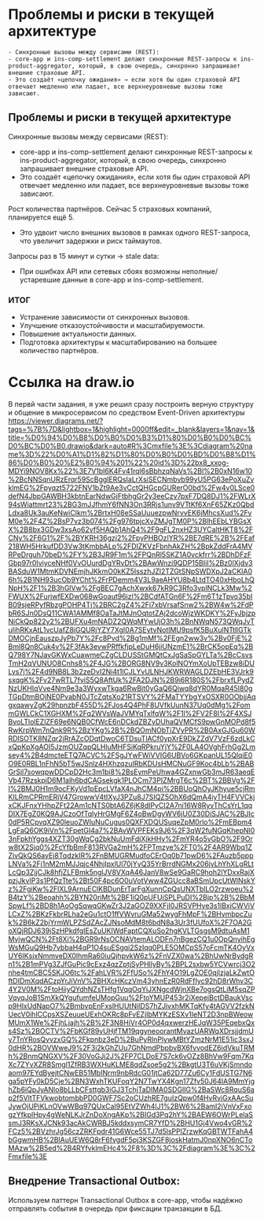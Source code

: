 # Проблемы и риски в текущей архитектуре
    - Синхронные вызовы между сервисами (REST):
    - core-app и ins-comp-settlement делают синхронные REST-запросы к ins-product-aggregator, который, в свою очередь, синхронно запрашивает внешние страховые API.
    - Это создаёт «цепочку ожидания» → если хотя бы один страховой API отвечает медленно или падает, все верхнеуровневые вызовы тоже зависают.

## Проблемы и риски в текущей архитектуре
Синхронные вызовы между сервисами (REST):
- core-app и ins-comp-settlement делают синхронные REST-запросы к ins-product-aggregator, который, в свою очередь, синхронно запрашивает внешние страховые API.
- Это создаёт «цепочку ожидания», если хотя бы один страховой API отвечает медленно или падает, все верхнеуровневые вызовы тоже зависают.

Рост количества партнёров. Сейчас 5 страховых компаний, планируется ещё 5.
- Это удвоит число внешних вызовов в рамках одного REST-запроса, что увеличит задержки и риск таймаутов.

Запросы раз в 15 минут и сутки → stale data:
- При ошибках API или сетевых сбоях возможны неполные/устаревшие данные в core-app и ins-comp-settlement.

### ИТОГ
- Устранение зависимости от синхронных вызовов.
- Улучшение отказоустойчивости и масштабируемости.
- Повышение актуальности данных.
- Подготовка архитектуры к масштабированию на большее количество партнёров.

# Ссылка на draw.io
В первй части задания, я уже решил сразу построить верную структуру и общение в микросервисом по средством Event-Driven архитектуры
https://viewer.diagrams.net/?tags=%7B%7D&lightbox=1&highlight=0000ff&edit=_blank&layers=1&nav=1&title=%D0%94%D0%B8%D0%B0%D0%B3%D1%80%D0%B0%D0%BC%D0%BC%D0%B0.drawio&dark=auto#R%3Cmxfile%3E%3Cdiagram%20name%3D%22%D0%A1%D1%82%D1%80%D0%B0%D0%BD%D0%B8%D1%86%D0%B0%20%E2%80%94%201%22%20id%3D%22bx8_xxog-MDYi9NOV8Kx%22%3E7V1bl6K4Fv41rql6sBbhzqNaVs%2Bl%2B0xN16w10%2BcNNSqnURzErqr59ScBgglERQsIaLrXsiSECNmbvb99yU5PG63ePoXuZvklmEG%2Fpyqzt5722FNV1bZt9Ae3vCctQHGcpGURerO0bd%2Fw4v0LSce0defN4JbpGAWBH3kbtnEarNdwGjFtbhgGr2y3eeCzv7pxF7DQ8DJ1%2FWLrX94sWiattmrt23%2BG3mJJfhmY6fNN3On3RRjs1unv9VTtKf6XnF65ZKz0QbdLdxa8Uk3auKeNwiCIkm%2BrtxH08eSSaUuuezpwNrvvEK6jMhcsXud%2FvM0e%2F4Z%2BsP7vz3b074%2Fg976tpjcXvZMJgTM0P%2BlhEEbLYBGsXX%2B8bx3GDw3xsAo62vf5HAQb1AhQ4%2F9gFL2nxHZ3UYCaltHKT8%2FCNy%2F6G1%2F%2BYKRH36gzj2%2FpyPHBOzlYR%2BE7dRE%2B%2FEaf218WH5HrkufDD3Vw3tKmbbALp%2FDIZKVzFbnhAkZH%2BpkZddFrA4MVRPeDrguh70beD%2FY%2B3JR9F1m%2FPQnRl5SKZ1A0vckfrr%2BDhDFzFGbp97r0IviyceNHf0VvOUurdDgYRvDt%2BAwWnzi9QDP15BIiI%2Bz0lXjdv3BASduW1MtmKDVNEmjhJKkmO0kKZ5IsszhJZl2TZGtSNpSWDXpJ2aCKlA06h%2B1NH93ucOb9YCht%2FrPDemm4V3L9aeAHYU8b4LtdTO40xHboLhQNpH%2F1%2B3hGlVw%2FgBEC7gAchXwxk67kR9C3Rfo3vplNCLk3Mw%2FWUX%2FurjwfEXDw068wGoaut96izl%2BCdfATGn6F%2Fm6T1zTpvo35bIB09sjeRPyfRbzgPOHP4Tj%2BRC2gZ4%2Fi7xbVrsafSnw2%2BW4w%2FdPbR6SJn0DsQ11CWA1AMMf8OaTaJtMJnOqtotZAj2dcoWjzWKDKY%2FyJbjzpNiCkQp822y2%2BUFXu4mNADZ2QWqMYwUjO3h%2BnNWqN573QWqJvTuIihRKxAtL1vcUafZ8iGQURjYZY7XgI0A7SEytvNotlMU9psfK5BuXulNTtllGTkDMOCjnEauszpJyPb7Y%2Fc8Pvd%2Bg1mMf%2FEgn2ww3v%2Bv0FjE%2Bml8Qn8Cuk4v%2F3fAk3evwPRffkfjpLeDuH6jiUNzmE1%2BrCK5opEq%2BQ798Y7NJavGKWxCuawmeCZgCLDUSStGMQtCxJgSaSpGYLTa%2BcCsvsTmH2qVUNUO8Cnhs8%2F4JG%2BORG8NV9v3KolNOYmXoUpTEBzw8iDULys7j%2F4d9NB8L3b2zeDvI2Ni4t1lCJLYvULNHJKWRWAGLDZEbHE3VJrk9sxqgK%2Fv27wRTL7fviS5Q8AftUk%2FA2DJN%2B9i6R180S%2FbrxfLPydZNzUKHIqVve4Nm9e3a3WyxwTkga6RwBit0yGaQ6Qiwq8dYR0MqaR45I80gTGpDtmBOjNE0PvabN0JTcZqtsXo21RTSVY%2FMaTYYbgYxOSXR0OObjjAqgxqawyZgK29hpnzbF455D%2FJos4Q4PhF8UVfkUunN37Uq0dMg%2FommGWLCkC1XGHXM%2Fq2WVsWaJVMYqTxlfqW%2F1l%2FV2F8I%2F4XSJBvoLTlolEZlZF69e6NQB0CfWcE6nDCkdZBZyDUhaQVMCfS9pwGnMOPd8f5RwKrpWm7nQnk9R%2BzYKg%2B%2BQOmNObTiZVyPR%2B0AxGJGu60WRDlSOTK8NZqr2jRrAZcODqtDwoC6TDsuTlACf0ypXrE9DkZZdV7VzF6zdLkCxQpKpXgAOI5JzmOUZqpQLHluMHFSiKqRPkruYjY%2F0LA4OVghFrhGg2Lmsey4%2B4dmcteETQ7ACVC%2FSgJYwFWiVVIG6UBVo6GKpanUL15QlqiE0O9E0RBL1nFhN5bT5wJSnlz4HXhzqzuIRbKDUsHMCNuGF9Koc4bLb%2BABGrSjl7sowqpwDDCpD2Hc3m1bi8%2BsEymPeUhwa4GZxnwGb3mJR63aeqEVb47RzskpjD6M1alh6bdCAGsekgk1PLOCm73PIZMrgT6c%2BT%2BBVg%2FI%2BMJ0H1m9ocFKyVd1pEpcLVfaX4nJhCM4pi%2BBUoQhOyJKhyue5cjRmKILRmCPRmERjV47GrowwV4tIXyJ3PZu8J7SIQZ5OhX6dQmA4iyTH4FVVCkjxCKJFnxYHhpZFt22Am1cNTS0btA6Z6jK8dlPyCI2A7ni16W8RyvThCsYrL1qqDIX7EgZ0KQ9AJCzoOfTqlyHrGMgF6Z4oBwDgyWV6jU0Z30DiSJAC%2BJIc0dP5RCpvqXZ90leuoZWIuNuCugus0QXFXDQUSuqeZpM0rlo%2FmEBpm4LgFaQ6OK9iVn%2FpetGI4a7%2BAvWVPFEKs9J6%2F3qW2fuNGqKhepNl03nFpkhYggs4XZT30gWqCg2bkNuUmFdiXjkHHy%2FmYR4o5vGbO%2F9Orw8tX2Sjq0%2FcYfbBmF813RVGa2mH%2FPTmzye%2FT0%2F4AR9Wbq1ZZjvQkQS6avEj8TqdzkIR%2FnBMUGRMudfoCErOq0b71pwD6%2FAuzb5pppLNVa%2Fj1nM2mMJJqjc4NhjIpxlUl70jYyQ35YrBrrdNGMx206jvLhYhXLgRLtLcQp3ZjjCJk8hfjZLFBmk5nglJV8VXqA46JanV8wSe9GaRC9hoh2lYDxxRajXpzjJkvIP3s1PfQzTte%2Bt50F4pc6O0uVotVww4ZGUcc8aBSmUpcUtWlNskYz%2FgiKw%2FlXL9ArnuEClKBDunErTarFgXunnCpQsUNXTblLO2rzwoeu%2B4tzY%2Beoahh%2BYN20riMt%2BF1iQ0pUFUiSPLPuDI%2Bjp%2B%2BbMSpwLf%2BD8h1AoOgSqwqGKwZr3J2aGOZ9XXFjI0JRSVPHye3s1lBxjCWViVLCxZ%2BKzFkbrRLha2eGu1ctO1ffVWvruGMa52wygFhMpF%2BHvmbpcZuk%2B6kZ2bjYrmWLPZSdZAcZJNsoMdM8t6bdN8a3Ur3fUUfoX%2F7OA2GoXQjRDJ639jSzHPkdfgIEsZuUKIWdFaptCQXuSo2hgKVLTGsgsM9dtuAsM1MvjwQCN%2Ft8Xi%2BGR9rNsOCNAVtemALODFn7nBgezCQ1u0OpQnyihEgWsMGuQ9Hb7vbbaH4qP1O4suESgqi2SzIqq0PLE5OMCpS57oFcmTK4OyVxUY6IKsjxNmmveDX0lhmRa60iuQjhpvkW6z%2FnVZX0wa%2BhUwNrBydgRn1%2B1mPVg3ZJfGuPic9cExz4qzZptjSyPHllyBy%2BPL2sxbw5YCVwrcj3O2nhe4tmCBC5SKJO6tc%2FahLVR%2FfUSo%2FhY4O19LgZOE0qjIzjaLkZwtOftDIDmXqdACzpYrJiVnV%2BHXcHKczVm43yhnEzR0RdFfIyc92hD8rWhv3C4Y2V0M%2FtoHiiyQYdhNZsTHfg1VqqOqYiJXNgcdWjnXBe7ogsQtLiM5sqZPVqyqJoB1SmXkQYgufumfeUMopGuu%2FtoYMUP453r2iXepejBctDBaukVscp9HlxUdNapO7%2BmbvpEnFxslHUUtNiIDS7hZJivxhMKTqKfy4tAGVV2fzkNUecV0ihlCCpsXSZeuueUExhOKRc8pFvEZjIbMYKzESXv1IeNT2D3npBWeowMUmX1We%2FjhLjajh%2B%2F3N8HiVr4OP0d4qxwerzHEJqW35PEqebxQxs4Sz%2BOCTV%2FbKGf89vUHjfTM19qgyneoorantMvazUARWqXDrsjjdmUy7TnYRosQvvzxGQ%2Fkpnbz3eD%2BuPyRlnPlywMBtYZmzNrM1E51ic3sxJ0dHR%2BOVWweJ9%2F3i2kGhZUu7GhNmdPbpbvBX6fvvodEZ6idVkuTRMh%2BnmQNGXV%2F30VoGJi2J%2FP7CLDoE7S7ck6vOZz8BhVw9Fqm7KqXc7ZYvXZR8Smgl1ZfRB3WXHuKLME8qdZsoe5g2%2BkgtU3T6uVKjSmndoaom97EYdByejtCNwEB51MbINrm9nbRdcG01jtCa62D77Zu6Cy1FdUSTG7N6ga5pYFy0kD5Cje%2BN3WxhTKUFoqY2N7TwYX4Kgn17Zfv50J64IA9MmYjghZb6iQpJyANlo8bLLbCFsttgb3iGJ3TchjTaDlMA0SDGlIG%2BaSWc8RquS6ap2f5VltTFVkwobtombbPD0GWF7Sc2oCUzhRE7guIzQpw0f4HvRviGxAAcSuJywOjUPiKLnOVwWBq97QUxCaI95EtVZWh4lJ1%2BW6%2BamI2jVnVxFxogzYfkplHpy4gWeNLKJrZnDoXngAKp%2BIGd3Pq2hY%2BAEW6OWrPLelaSsmJ3RKsXJCNk93acAkCWRBJ5kddxsymCR7YfD%2BHU1Gj4Vwo4vGR%2FCz5%2BVzhrJg56czZRKFpdr41G6Wce55TJ7d5lsPPlZrzwKqGBTWTFahA4bGgwmHB%2BlAuUEW6Q8rF6fvgdF5pj3KSZGF8joskHatmJ0npXNO6nCToMAzw%2B5ed%2B4RYfvklmEHc4%2F8%3D%3C%2Fdiagram%3E%3C%2Fmxfile%3E

## Внедрение Transactional Outbox:
Используем паттерн Transactional Outbox в core-app, чтобы надёжно отправлять события в очередь при фиксации транзакции в БД.